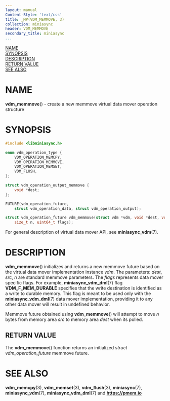 ```yaml
---
layout: manual
Content-Style: 'text/css'
title: _MP(VDM_MEMMOVE, 3)
collection: miniasync
header: VDM_MEMMOVE
secondary_title: miniasync
...
```


[comment]: <> (SPDX-License-Identifier: BSD-3-Clause)
[comment]: <> (Copyright 2022, Intel Corporation)

[comment]: <> (vdm_memmove.3 -- man page for miniasync vdm_memmove operation)

[NAME](#name)<br />
[SYNOPSIS](#synopsis)<br />
[DESCRIPTION](#description)<br />
[RETURN VALUE](#return-value)<br />
[SEE ALSO](#see-also)<br />

# NAME #

**vdm_memmove**() - create a new memmove virtual data mover operation structure

# SYNOPSIS #

```c
#include <libminiasync.h>

enum vdm_operation_type {
	VDM_OPERATION_MEMCPY,
	VDM_OPERATION_MEMMOVE,
	VDM_OPERATION_MEMSET,
	VDM_FLUSH,
};

struct vdm_operation_output_memmove {
	void *dest;
};

FUTURE(vdm_operation_future,
	struct vdm_operation_data, struct vdm_operation_output);

struct vdm_operation_future vdm_memmove(struct vdm *vdm, void *dest, void *src,
	size_t n, uint64_t flags);
```

For general description of virtual data mover API, see **miniasync_vdm**(7).

# DESCRIPTION #

**vdm_memmove**() initializes and returns a new memmove future based on the virtual data mover
implementation instance *vdm*. The parameters: *dest*, *src*, *n* are standard memmove parameters.
The *flags* represents data mover specific flags. For example, **miniasync_vdm_dml**(7) flag
**VDM_F_MEM_DURABLE** specifies that the write destination is identified as a write to
durable memory. This flag is meant to be used only with the **miniasync_vdm_dml**(7) data mover
implementation, providing it to any other data mover will result in undefined behavior.

Memmove future obtained using **vdm_memmove**() will attempt to move *n* bytes from memory area
*src* to memory area *dest* when its polled.

## RETURN VALUE ##

The **vdm_memmove**() function returns an initialized *struct vdm_operation_future* memmove future.

# SEE ALSO #

**vdm_memcpy**(3), **vdm_memset**(3), **vdm_flush**(3), **miniasync**(7), **miniasync_vdm**(7),
**miniasync_vdm_dml**(7) and **<https://pmem.io>**
